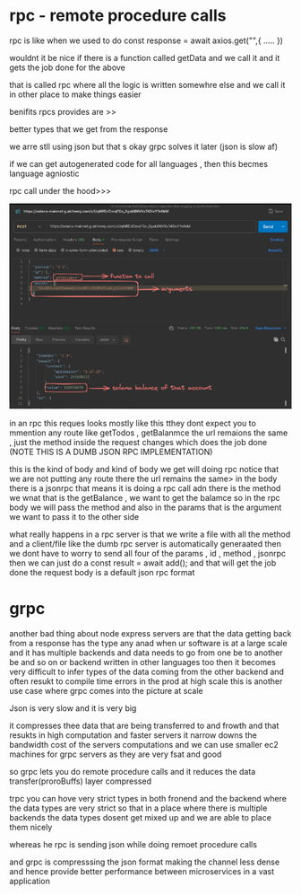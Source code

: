 

# rpc - remote procedure calls

rpc is like 
when we used to do
const response  = await axios.get("",{
    .....
})

wouldnt it be nice if there is a function called getData and we call it and it gets the job done for the above

that is called rpc where all the logic is written somewhre else and we call it in other place to make things easier 

benifits rpcs provides are >>

better types that we get from the response

we arre stll using json but that s okay grpc solves it later (json is slow af)

if we can get autogenerated code for all languages , then this becmes language agniostic

rpc call under the hood>>>

![alt text](image.png)

in an rpc this reques looks mostly like this
tthey dont expect you to mmention any route like getTodos , getBalanmce
the url remaions the same  , just the method inside the request changes 
which does the job done
(NOTE THIS IS A DUMB JSON RPC IMPLEMENTATION)

this is the kind of body and kind of body we get will doing rpc
notice that we are not putting any route there
the url remains the same>
in the body there is a jsonrpc that means it is doing a rpc call
adn there is the method we wnat that is the getBalance , we want to get the balamce so in the rpc body we will pass the method
and also in the params that is the argument we want to pass it to the other side 

what really happens in a rpc server is that we write a file with all the method
and a client/file like the dumb rpc server is automatically generaated 
then we dont have to worry to send all four of the params , id , method , jsonrpc 
then we can just do a const result  = await add();
and that will get the job done
the request body is a default json rpc format


# grpc


another bad thing about node express servers are that the data getting back from a response has the type any
anad when ur software is at a large scale and it has multiple backends and data needs to go from one be to another be and so on
or backend written in other languages too then it becomes very difficult to infer types of the data coming from the other backend
and often resukt to compile time errors in the prod at high scale
this is another use case where grpc comes into the picture at scale

Json is very slow and it is very big 

it compresses thee data that are being transferred to and frowth and that resukts in high computation and faster servers
it narrow downs the bandwidth cost of the servers computations
and we can use smaller ec2 machines for grpc servers as they are very fsat and good 

so grpc lets you do remote procedure calls
and it reduces the data transfer(proroBuffs) layer compressed

trpc you can hove very strict types in both fronend and the backend where the data types are very
strict so that in a place where there is multiple backends the data types dosent get mixed up
and we are able to place them nicely

whereas he rpc is sending json while doing remoet procedure calls

and grpc is compresssing the json format making the channel less dense and hence provide better performance
between microservices in a vast application